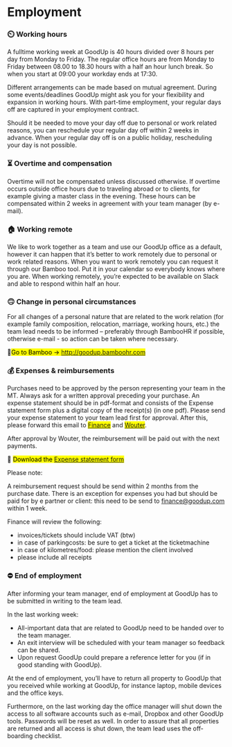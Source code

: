 <h1 style="margin-top: 1em;">Employment</h1>

### ⏲️ Working hours
A fulltime working week at GoodUp is 40 hours divided over 8 hours per day from Monday to Friday. The regular office hours are from Monday to Friday between 08.00 to 18.30 hours
with a half an hour lunch break. So when you start at 09:00 your workday ends at 17:30.

Different arrangements can be made based on mutual agreement. During some
events/deadlines GoodUp might ask you for your flexibility and expansion in working hours.
With part-time employment, your regular days off are captured in your employment contract.

Should it be needed to move your day off due to personal or work related reasons, you can
reschedule your regular day off within 2 weeks in advance. When your regular day off is on a public holiday, rescheduling your day is not possible.

### ⏳ Overtime and compensation
Overtime will not be compensated unless discussed otherwise. If overtime occurs outside office hours due to traveling abroad or to clients, for example giving a master class in the evening. These hours can be compensated within 2 weeks in agreement with your team manager (by e-mail).


### 🏠 Working remote
We like to work together as a team and use our GoodUp office as a default, however it can
happen that it’s better to work remotely due to personal or work related reasons. When you want to work remotely you can request it through our Bamboo tool. Put it in your calendar so everybody knows where you are. When working remotely, you’re expected to be available on Slack and able to respond within half an hour.

### 🙃 Change in personal circumstances
For all changes of a personal nature that are related to the work relation (for example family
composition, relocation, marriage, working hours, etc.) the team lead needs to be
informed – preferably through BambooHR if possible, otherwise e-mail - so action can be
taken where necessary.

🎍<mark>Go to Bamboo -> http://goodup.bamboohr.com</mark>


### 💰 Expenses & reimbursements 
Purchases need to be approved by the person representing your team in the MT. Always ask for a written approval preceding your purchase.
An expense statement should be in pdf-format and consists of the Expense statement form plus a digital copy of the receipt(s) (in one pdf).
Please send your expense statement to your team lead first for approval.
After this, please forward this email to <mark>[Finance](mailto:finance@goodup.com "GoodUp Finance")</mark> and <mark>[Wouter](mailto:wouter@goodup.com "Wouter")</mark>.

After approval by Wouter, the reimbursement will be paid out with the next payments.

🧾 <mark> Download the [Expense statement form](https://www.dropbox.com/s/9he7knlghxuj3m1/Expense%20form%20GoodUp%202019%20TEMPLATE.xls?dl=0 "Expense statement")</mark>

Please note:

A reimbursement request should be send within 2 months from the purchase date. There is an exception for expenses you had but should be paid for by e partner or client: this need to be send to finance@goodup.com within 1 week.

Finance will review the following:
- invoices/tickets should include VAT (btw)
- in case of parkingcosts: be sure to get a ticket at the ticketmachine
- in case of kilometres/food: please mention the client involved
- please include all receipts


### ⛔ End of employment
After informing your team manager, end of employment at GoodUp has to be submitted in
writing to the team lead. 

In the last working week:
- All-important data that are related to GoodUp need to be handed over to the team
manager.
-	An exit interview will be scheduled with your team manager so feedback can be
shared.
-	Upon request GoodUp could prepare a reference letter for you (if in good standing
with GoodUp).

At the end of employment, you’ll have to return all property to GoodUp that you received
while working at GoodUp, for instance laptop, mobile devices and the office keys.

Furthermore, on the last working day the office manager will shut down the access to all
software accounts such as e-mail, Dropbox and other GoodUp tools. Passwords will be reset
as well. In order to assure that all properties are returned and all access is shut down, the
team lead uses the off-boarding checklist.
